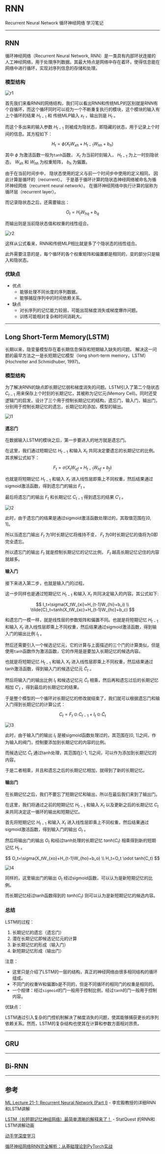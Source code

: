 # RNN

Recurrent Neural Network 循环神经网络 学习笔记

***

## RNN

循环神经网络（Recurrent Neural Network, RNN）是一类具有内部环状连接的人工神经网络，用于处理序列数据。其最大特点是网络中存在着环，使得信息能在网络中进行循环，实现对序列信息的存储和处理。

### 模型结构

![r1](./img/rnn1.png)

首先我们来看RNN的网络结构，我们可以看出RNN和传统MLP的区别就是RNN有个自循环，而这个循环同时可以视为一个不断重复执行的模块，这个模块的输入有上个循环的结果 $H_{t-1}$ 和 传统MLP输入 $x_t$ ，输出则是 $H_t$ 。

而这个多出来的输入参数 $H_{t-1}$ 则被成为隐状态，即隐藏的状态，用于记录上个时间的信息。其方程如下：

$$
H_t=\phi(X_tW_{xh}+H_{t-1}W_{hh}+b_h)
$$

其中 $\phi$ 为激活函数一般为`tanh`函数， $X_t$ 为当前时刻输入， $H_{t-1}$ 为上一时刻隐状态， $W_{xh}$ 和 $W_{hh}$ 为权重矩阵， $b_h$ 为偏置。

由于在当前时间步中， 隐状态使用的定义与前一个时间步中使用的定义相同， 因此计算是循环的（recurrent）。 于是基于循环计算的隐状态神经网络被命名为循环神经网络（recurrent neural network）。 在循环神经网络中执行计算的层称为循环层（recurrent layer）。

而记录隐状态之后，还需要输出：

$$
O_t=H_tW_{hq}+b_q
$$

而输出则是当前隐状态值和权重的线性组合。

![r2](./img/rnn2.svg)

这样从公式看来，RNN和传统MLP相比就是多了个隐状态的线性组合。

此外需要注意的是，每个循环的各个权重矩阵和偏置都是相同的，变的部分只是输入和隐状态。

### 优缺点

- 优点
  - 能够处理不同长度的序列数据。
  - 能够捕捉序列中的时间依赖关系。
- 缺点
  - 对长序列的记忆能力较弱，可能出现梯度消失或梯度爆炸问题。
  - 训练可能相对复杂和时间消耗大。

***

## Long Short-Term Memory(LSTM)

长期以来，隐变量模型存在着长期信息保存和短期输入缺失的问题。 解决这一问题的最早方法之一是长短期记忆模型（long short-term memory，LSTM） (Hochreiter and Schmidhuber, 1997)。

### 模型结构

为了解决RNN的缺点即长期记忆弱和梯度消失的问题。LSTM引入了第二个隐状态 $C_{t-1}$ 用来保存上个时刻的长期记忆，其被称为记忆元(Memory Cell)。同时还受逻辑门的启发，设计了三个用于控制长期记忆的结构，遗忘门，输入门，输出门，分别用于控制长期记忆的遗忘，长期记忆的添加，模型的输出。

![l1](./img/lstm1.svg)

#### 遗忘门

在数据输入LSTM的模块之后，第一步要进入的地方就是遗忘门。

在这里，我们通过短期记忆 $H_{t-1}$ 和输入 $X_t$ 共同决定要遗忘的长期记忆的比例。其求解公式如下：

$$
F_t=\sigma(X_tW_{xf}+H_{t-1}W_{hf}+b_f)
$$

也就是将短期记忆 $H_{t-1}$ 和输入 $X_t$ 进入线性层即乘上不同权重，然后结果通过sigmoid激活函数，得到遗忘门的输出 $F_t$ 。

最后将遗忘门的输出 $F_t$ 和长期记忆 $C_{t-1}$ 得到遗忘的结果 $C'_t$ 。

![l2](./img/lstm2.png)

此时，由于遗忘门的结果是通过sigmoid激活函数处理过的，其取值范围在[0, 1]。

所以当遗忘门输出 $F_t$ 为1时长期记忆将维持不变， $F_t$ 为0时长期记忆的值将为0即完全遗忘。

所以遗忘门的输出 $F_t$ 就是控制长期记忆的记忆比例， $F_t$ 越高长期记忆记住的内容就越多。

#### 输入门

接下来进入第二步，也就是输入门的过程。

这一步同样也是通过短期记忆 $H_{t-1}$ 和输入 $X_t$ 共同决定输入的内容。其公式如下:

$$
I_t=\sigma(X_tW_{xi}+H_{t-1}W_{hi}+b_i) \\
\tilde{C}_t=tanh(X_tW_{xc}+H_{t-1}W_{hc}+b_c)
$$

和遗忘门一模一样，就是线性层的参数矩阵和偏置不同。也就是将短期记忆 $H_{t-1}$ 和输入 $X_t$ 进入线性层即乘上不同权重，然后结果通过sigmoid激活函数，得到输入门的输出比例 $I_t$ 。

然后还需要引入一个候选记忆元，它的计算与上面描述的三个门的计算类似，但是使用`tanh`函数作为激活函数，它的作用是是要加入长期记忆的候选内容。

也就是将短期记忆 $H_{t-1}$ 和输入 $X_t$ 进入线性层即乘上不同权重，然后结果通过tanh激活函数，得到输入门的候选记忆元 $\tilde{C}_t$ 。

然后将输入门的输出比例 $I_t$ 和候选记忆元 $\tilde{C}_t$ 相乘，然后再和遗忘过后的长期记忆相加 $C'_t$ ，得到最后的长期记忆的结果。

于是整个模型的一个循环对长期记忆的修改就结束了，我们就可以根据遗忘门和输入门得到长期记忆的计算公式：

$$
C_t=F_t \odot C_{t-1} + I_t \odot \tilde{C}_t
$$

![l3](./img/lstm3.png)

此时，由于输入门的输出 $I_t$ 是被sigmoid函数处理过的，其范围在[0, 1]之间，作为输入的阀门，控制要添加到长期记忆的内容的比例。

而候选记忆 $\tilde{C}_t$ 通过tanh处理，其范围在[-1, 1]之间，可以作为添加到长期记忆的内容。

于是二者相乘，并且和遗忘之后的长期记忆相加，就得到了新的长期记忆。

#### 输出门

在长期记忆之后，我们不要忘了短期记忆和输出，所以在最后我们来到了输出门。

在这里，我们将通过之前的短期记忆 $H_{t-1}$ 和输入 $X_t$ 以及更新之后的长期记忆 $C_t$ 来共同决定这一循环的输出和短期记忆。

首先将短期记忆 $H_{t-1}$ 和输入 $X_t$ 进入线性层即乘上不同权重，然后结果通过sigmoid激活函数，得到输入门的输出 $O_t$ 。

然后将输出门的输出 $O_t$ 和经过tanh处理的长期记忆 $tanh(C_t)$ 相乘得到新的短期记忆 $H_t$ 。

$$
O_t=\sigma(X_tW_{xo}+H_{t-1}W_{ho}+b_o) \\
H_t=O_t \odot tanh(C_t)
$$

![l4](./img/lstm4.png)

同样的，这里输出门的输出 $O_t$ 经过sigmoid函数，可以认为是新短期记忆的比例。

而长期记忆经过tanh函数得到的 $tanh(C_t)$ 则可以认为是新短期记忆的候选内容。

### 总结

LSTM的过程：
1. 长期记忆的遗忘（遗忘门）
2. 潜在长期记忆即候选记忆元的计算
3. 新长期记忆的形成（输入门）
4. 新短期记忆形成（输出门）

注意：
- 这里只是介绍了LSTM的一层的结构，真正的神经网络由很多相同结构的循环组成。
- 不同门的权重W和偏置b是不同的，但是不同循环的相同门的权重是相同的。
- 一个规律：经过`sigmoid`的门一般用于控制比例，经过`tanh`的门一般用于控制内容。

优缺点：

LSTM通过引入复杂的门控机制解决了梯度消失的问题，使其能够捕获更长的序列依赖关系。然而，LSTM的复杂结构也使其在计算和参数方面相对昂贵。

***

## GRU

***

## Bi-RNN

***

## 参考

[ML Lecture 21-1: Recurrent Neural Network (Part I)](https://www.youtube.com/watch?v=xCGidAeyS4M&ab_channel=Hung-yiLee) - 李宏毅教授的详细RNN和LSTM讲解

[LSTM（长短期记忆神经网络）最简单清晰的解释来了！](https://www.bilibili.com/video/BV1zD421N7nA/) - StatQuest
的RNN和LSTM讲解动画

[动手学深度学习](https://zh.d2l.ai/chapter_recurrent-neural-networks/rnn.html)

[循环神经网络RNN完全解析：从基础理论到PyTorch实战](https://cloud.tencent.com/developer/article/2348483)